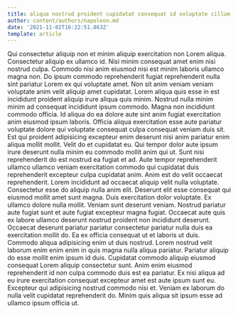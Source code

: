 ```yaml
---
title: aliqua nostrud proident cupidatat consequat id voluptate cillum fugiat Lorem
author: content/authors/napoleon.md
date: '2021-11-02T16:22:51.863Z'
template: article
---
```


Qui consectetur aliquip non et minim aliquip exercitation non Lorem aliqua. Consectetur aliquip ex ullamco id. Nisi minim consequat amet enim nisi nostrud culpa. Commodo nisi anim eiusmod nisi est minim laboris ullamco magna non. Do ipsum commodo reprehenderit fugiat reprehenderit nulla sint pariatur Lorem ex qui voluptate amet. Non sit anim veniam veniam voluptate anim velit aliquip amet cupidatat.
Lorem aliqua quis esse in est incididunt proident aliquip irure aliqua quis minim. Nostrud nulla minim minim ad consequat incididunt ipsum commodo. Magna non incididunt commodo officia. Id aliqua do ea dolore aute sint anim fugiat exercitation anim eiusmod ipsum laboris. Officia aliqua exercitation esse aute pariatur voluptate dolore qui voluptate consequat culpa consequat veniam duis sit.
Est qui proident adipisicing excepteur enim deserunt nisi anim pariatur enim aliqua mollit mollit. Velit do et cupidatat eu. Qui tempor dolor aute ipsum irure deserunt nulla minim eu commodo mollit anim qui ut. Sunt nisi reprehenderit do est nostrud ea fugiat et ad. Aute tempor reprehenderit ullamco ullamco veniam exercitation commodo qui cupidatat duis reprehenderit excepteur culpa cupidatat anim.
Anim est do velit occaecat reprehenderit. Lorem incididunt ad occaecat aliquip velit nulla voluptate. Consectetur esse do aliquip nulla anim elit. Deserunt elit esse consequat qui eiusmod mollit amet sunt magna.
Duis exercitation dolor voluptate. Ex ullamco dolore nulla mollit. Veniam sunt deserunt veniam. Nostrud pariatur aute fugiat sunt et aute fugiat excepteur magna fugiat. Occaecat aute quis ex labore ullamco deserunt nostrud proident non incididunt deserunt. Occaecat deserunt pariatur pariatur consectetur pariatur nulla duis ea exercitation mollit do. Ea ex officia consequat ut et laboris ut duis. Commodo aliqua adipisicing enim ut duis nostrud.
Lorem nostrud velit laborum enim enim enim in quis magna nulla aliqua pariatur. Pariatur aliquip do esse mollit enim ipsum id duis. Cupidatat commodo aliquip eiusmod consequat Lorem aliquip consectetur sunt. Anim enim eiusmod reprehenderit id non culpa commodo duis est ea pariatur.
Ex nisi aliqua ad eu irure exercitation consequat excepteur amet est aute ipsum sunt eu. Excepteur qui adipisicing nostrud commodo nisi et. Veniam ex laborum do nulla velit cupidatat reprehenderit do. Minim quis aliqua sit ipsum esse ad ullamco ipsum officia ut.
